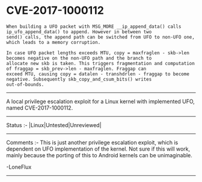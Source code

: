 CVE-2017-1000112
=================

```
When building a UFO packet with MSG_MORE __ip_append_data() calls ip_ufo_append_data() to append. However in between two 
send() calls, the append path can be switched from UFO to non-UFO one, which leads to a memory corruption.

In case UFO packet lengths exceeds MTU, copy = maxfraglen - skb->len becomes negative on the non-UFO path and the branch to 
allocate new skb is taken. This triggers fragmentation and computation of fraggap = skb_prev->len - maxfraglen. Fraggap can 
exceed MTU, causing copy = datalen - transhdrlen - fraggap to become negative. Subsequently skb_copy_and_csum_bits() writes 
out-of-bounds.

```

--------------------------

A local privilege escalation exploit for a Linux kernel with implemented UFO, named CVE-2017-1000112.

--------------------------

Status :- |Linux|Untested|Unreviewed|

--------------------------

Comments :-
This is just another privilege escalation exploit, which is dependent on UFO implementation of the kernel. Not sure if this will work, mainly because the porting of this to Android kernels can be unimaginable.

-LoneFlux

--------------------------


